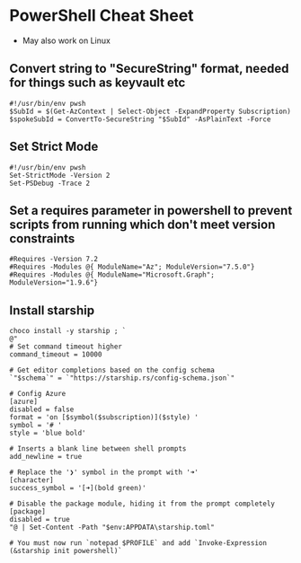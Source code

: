 # PowerShell Cheat Sheet

- May also work on Linux

## Convert string to "SecureString" format, needed for things such as keyvault etc

```
#!/usr/bin/env pwsh
$SubId = $(Get-AzContext | Select-Object -ExpandProperty Subscription)
$spokeSubId = ConvertTo-SecureString "$SubId" -AsPlainText -Force
```

## Set Strict Mode

```
#!/usr/bin/env pwsh
Set-StrictMode -Version 2
Set-PSDebug -Trace 2
```


## Set a requires parameter in powershell to prevent scripts from running which don't meet version constraints

```
#Requires -Version 7.2
#Requires -Modules @{ ModuleName="Az"; ModuleVersion="7.5.0"}
#Requires -Modules @{ ModuleName="Microsoft.Graph"; ModuleVersion="1.9.6"}
```

## Install starship
```
choco install -y starship ; `
@"
# Set command timeout higher
command_timeout = 10000 

# Get editor completions based on the config schema
`"$schema`" = `"https://starship.rs/config-schema.json`"

# Config Azure
[azure]
disabled = false
format = 'on [$symbol($subscription)]($style) '
symbol = '# '
style = 'blue bold'

# Inserts a blank line between shell prompts
add_newline = true

# Replace the '❯' symbol in the prompt with '➜'
[character]
success_symbol = '[➜](bold green)'

# Disable the package module, hiding it from the prompt completely
[package]
disabled = true
"@ | Set-Content -Path "$env:APPDATA\starship.toml"

# You must now run `notepad $PROFILE` and add `Invoke-Expression (&starship init powershell)`

```

